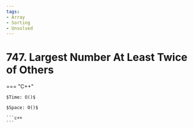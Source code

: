 ```yaml
---
tags:
- Array
- Sorting
- Unsolved
---
```



# 747. Largest Number At Least Twice of Others

=== "C++"

    $Time: O()$

    $Space: O()$

    ```c++
    ```